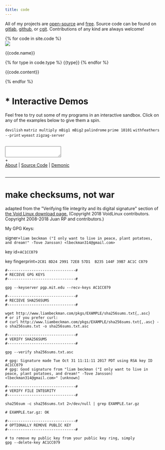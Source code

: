 ```yaml
---
title: code
---
```


<div class="rainbow-box">
    <p>All of my projects are <a href="https://opensource.org/osd-annotated">open-source</a> and <a href="https://www.gnu.org/philosophy/free-sw.en.html">free</a>. Source code can be found on <a href="https://gitlab.com/lbeckman314/">gitlab</a>, <a href="https://github.com/lbeckman314">github</a>, or <a href="https://git.liambeckman.com">cgit</a>. Contributions of any kind are always welcome!</p>
</div>

<div class="container">
    {% for code in site.code %}
    <div class="fixed pointer featured">
        <a class="code-link" href="https://{{code.link}}"></a>
        <img class="center" src="/assets/images/{{code.img}}">
        <p class="code-title">{{code.name}}</p>
            <div class="type-container">
            {% for type in code.type %}
                <span class="code-type {{type}}">{{type}}</span>
            {% endfor %}
            </div>
        <p class="code">{{code.content}}</p>
    </div>
    {% endfor %}
</div>

# * Interactive Demos

Feel free to try out some of my programs in an interactive sandbox. Click on any of the examples below to give them a spin.

<div class="demo-examples-container">
    <code class="demo-examples">devilish</code>
    <code class="demo-examples">matriz multiply mBig1 mBig2</code>
    <code class="demo-examples">palindrome</code>
    <code class="demo-examples">prime 10101</code>
    <code class="demo-examples">withfeathers --print</code>
    <code class="demo-examples">wyeast</code>
    <code class="demo-examples">zigzag-server</code>
</div>

<pre id="info"></pre>
<div id="terminal">
    <textarea class="terminals" tabindex="0" contentEditable="true"></textarea>
</div>
<script src="/assets/js/demo.js"></script>
<script type="text/javascript">MYLIBRARY.init(["prime 10101"]);</script>

<div id="button-container">
    <span id="duplicate-terminal">+</span>
    <div class="what-is-this">
        <a href="/code/demo">About</a>
        |
        <a href="https://github.com/lbeckman314/demo">Source Code</a>
        |
        <a href="https://liambeckman.com/code/term">Demonic</a>
    </div>
</div>

<br/>
<hr />

<h1 id="security">make checksums, not war</h1>

adapted from the "Verifying file integrity and its digital signature" section of <a href="https://www.voidlinux.org/download/#verifying-file-integrity-and-its-digital-signature">the Void Linux download page.</a> (Copyright 2018 VoidLinux contributors. Copyright 2008-2018 Juan RP and contributors.)

My GPG Keys:

signer=`liam beckman ("I only want to live in peace, plant potatoes, and dream!" -Tove Jansson) <lbeckman314@gmail.com>`

key id=`AC1CC079`

key fingerprint=`2C81 8D24 2991 72E8 57D1  B235 144F 39B7 AC1C C079`


```shell
#-------------------------------#
# RECIEVE GPG KEYS
#-------------------------------#

gpg --keyserver pgp.mit.edu --recv-keys AC1CC079

#-------------------------------#
# RECIEVE SHA256SUMS
#-------------------------------#

wget http://www.liambeckman.com/pkgs/EXAMPLE/sha256sums.txt{,.asc}
# or if you prefer curl:
# curl http://www.liambeckman.com/pkgs/EXAMPLE/sha256sums.txt{,.asc} -o sha256sums.txt -o sha256sums.txt.asc

#-------------------------------#
# VERIFY SHA256SUMS
#-------------------------------#

gpg --verify sha256sums.txt.asc

# gpg: Signature made Tue Oct 31 11:11:11 2017 PDT using RSA key ID AC1CC079
# gpg: Good signature from "liam beckman ("I only want to live in peace, plant potatoes, and dream!" -Tove Jansson) <lbeckman314@gmail.com>" [unknown]

#-------------------------------#
# VERIFY FILE INTEGRITY
#-------------------------------#

sha256sum -c sha256sums.txt 2>/dev/null | grep EXAMPLE.tar.gz

# EXAMPLE.tar.gz: OK

#-------------------------------#
# OPTIONALLY REMOVE PUBLIC KEY
#-------------------------------#

# to remove my public key from your public key ring, simply
gpg --delete-key AC1CC079
```
